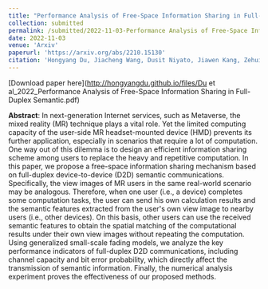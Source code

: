 ```yaml
---
title: "Performance Analysis of Free-Space Information Sharing in Full-Duplex Semantic Communications"
collection: submitted
permalink: /submitted/2022-11-03-Performance Analysis of Free-Space Information Sharing in Full-Duplex Semantic Communications
date: 2022-11-03
venue: 'Arxiv'
paperurl: 'https://arxiv.org/abs/2210.15130'
citation: 'Hongyang Du, Jiacheng Wang, Dusit Niyato, Jiawen Kang, Zehui Xiong, Dong In Kim, and Boon Hee Soong. "Performance Analysis of Free-Space Information Sharing in Full-Duplex Semantic Communications." arXiv preprint arXiv:2211.14771 (2022).'
---
```


[Download paper here](http://hongyangdu.github.io/files/Du et al_2022_Performance Analysis of Free-Space Information Sharing in Full-Duplex Semantic.pdf)

**Abstract**: In next-generation Internet services, such as Metaverse, the mixed reality (MR) technique plays a vital role. Yet the limited computing capacity of the user-side MR headset-mounted device (HMD) prevents its further application, especially in scenarios that require a lot of computation. One way out of this dilemma is to design an efficient information sharing scheme among users to replace the heavy and repetitive computation. In this paper, we propose a free-space information sharing mechanism based on full-duplex device-to-device (D2D) semantic communications. Specifically, the view images of MR users in the same real-world scenario may be analogous. Therefore, when one user (i.e., a device) completes some computation tasks, the user can send his own calculation results and the semantic features extracted from the user's own view image to nearby users (i.e., other devices). On this basis, other users can use the received semantic features to obtain the spatial matching of the computational results under their own view images without repeating the computation. Using generalized small-scale fading models, we analyze the key performance indicators of full-duplex D2D communications, including channel capacity and bit error probability, which directly affect the transmission of semantic information. Finally, the numerical analysis experiment proves the effectiveness of our proposed methods. 